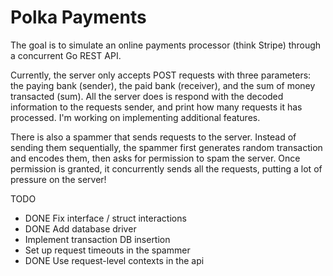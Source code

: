 # Polka Payments

The goal is to simulate an online payments processor (think Stripe) through a concurrent Go REST API.

Currently, the server only accepts POST requests with three parameters: the paying bank (sender), the paid bank (receiver), and the sum of money transacted (sum).
All the server does is respond with the decoded information to the requests sender, and print how many requests it has processed. I'm working on implementing additional features.

There is also a spammer that sends requests to the server. Instead of sending them sequentially, the spammer first generates random transaction and encodes them,
then asks for permission to spam the server. Once permission is granted, it concurrently sends all the requests, putting a lot of pressure on the server!

TODO
 - DONE Fix interface / struct interactions
 - DONE Add database driver 
 - Implement transaction DB insertion
 - Set up request timeouts in the spammer
 - DONE Use request-level contexts in the api
